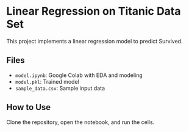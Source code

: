 # Linear Regression on Titanic Data Set

This project implements a linear regression model to predict Survived.

## Files
- `model.ipynb`:  Google Colab with EDA and modeling
- `model.pkl`: Trained model
- `sample_data.csv`: Sample input data

## How to Use
Clone the repository, open the notebook, and run the cells.


